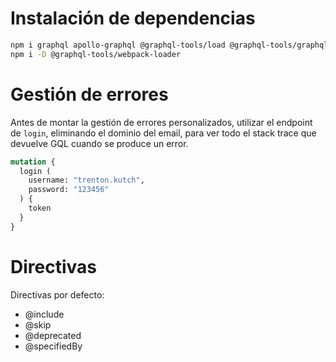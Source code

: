# Instalación de dependencias

```sh
npm i graphql apollo-graphql @graphql-tools/load @graphql-tools/graphql-file-loader
npm i -D @graphql-tools/webpack-loader
```

# Gestión de errores

Antes de montar la gestión de errores personalizados, utilizar el endpoint de `login`, eliminando el dominio del email, para ver todo el stack trace que devuelve GQL cuando se produce un error.

```graphql
mutation {
  login (
    username: "trenton.kutch",
    password: "123456"
  ) {
    token
  }
}
```

# Directivas

Directivas por defecto:

- @include
- @skip
- @deprecated
- @specifiedBy